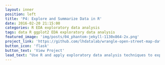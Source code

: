 ```yaml
---
layout: inner
position: left
title: 'P4: Explore and Summarize Data in R'
date: 2016-02-20 21:15:00
categories: R EDA exploratory data analysis
tags: data R ggplot2 EDA exploratory data analysis
featured_image: 'img/posts/04_phantom-jekyll-1130x864-2x.png'
project_link: 'https://github.com/lhdatalab/wrangle-open-street-map-data/'
button_icon: 'flask'
button_text: 'View Project'
lead_text: "Use R and apply exploratory data analysis techniques to explore relationships in one variable to multiple variables and to explore a selected data set for distributions, outliers, and anomalies."
---
```


